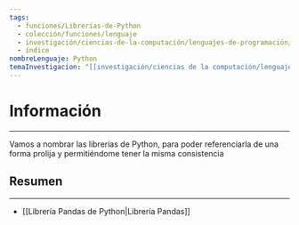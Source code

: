 ```yaml
---
tags:
  - funciones/Librerías-de-Python
  - colección/funciones/lenguaje
  - investigación/ciencias-de-la-computación/lenguajes-de-programación/Lenguaje-Python/Librerías-de-Python
  - índice
nombreLenguaje: Python
temaInvestigacion: "[[investigación/ciencias de la computación/lenguajes de programación/Lenguaje Python/Lenguaje Python|Lenguaje Python]]"
---
```

# Información
---
Vamos a nombrar las librerías de Python, para poder referenciarla de una forma prolija y permitiéndome tener la misma consistencia 

## Resumen
---
* [[Librería Pandas de Python|Librería Pandas]]
